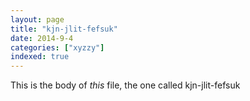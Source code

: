 ```yaml
---
layout: page
title: "kjn-jlit-fefsuk"
date: 2014-9-4
categories: ["xyzzy"]
indexed: true
---
```

This is the body of _this_ file, the one called kjn-jlit-fefsuk
